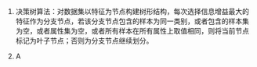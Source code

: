 1. 决策树算法：对数据集以特征为节点构建树形结构，每次选择信息增益最大的特征作为分支节点，若该分支节点包含的样本为同一类别，或者包含的样本集为空，或者属性集为空，或者所有样本在所有属性上取值相同，则将当前节点标记为叶子节点；否则为分支节点继续划分。

2. A
